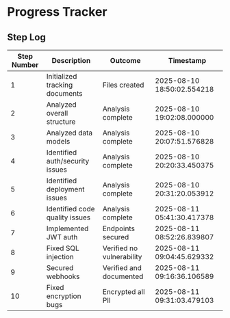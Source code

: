 # Progress Tracker

## Step Log

| Step Number | Description                       | Outcome                   | Timestamp                  |
|-------------|-----------------------------------|---------------------------|----------------------------|
| 1           | Initialized tracking documents    | Files created             | 2025-08-10 18:50:02.554218 |
| 2           | Analyzed overall structure        | Analysis complete         | 2025-08-10 19:02:08.000000 |
| 3           | Analyzed data models              | Analysis complete         | 2025-08-10 20:07:51.576828 |
| 4           | Identified auth/security issues   | Analysis complete         | 2025-08-10 20:20:33.450375 |
| 5           | Identified deployment issues      | Analysis complete         | 2025-08-10 20:31:20.053912 |
| 6           | Identified code quality issues    | Analysis complete         | 2025-08-11 05:41:30.417378 |
| 7           | Implemented JWT auth              | Endpoints secured         | 2025-08-11 08:52:26.839807 |
| 8           | Fixed SQL injection               | Verified no vulnerability | 2025-08-11 09:04:45.629332 |
| 9           | Secured webhooks                  | Verified and documented   | 2025-08-11 09:16:36.106589 |
| 10          | Fixed encryption bugs             | Encrypted all PII         | 2025-08-11 09:31:03.479103 |
